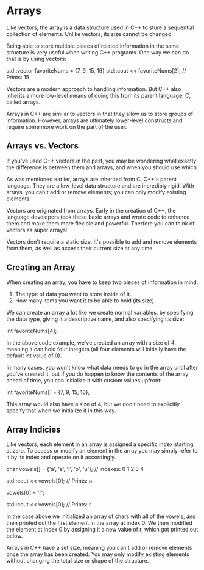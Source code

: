 # Arrays  

Like vectors, the array is a data structure used in C++ to sture a sequential 
collection of elements. Unlike vectors, its size cannot be changed. 

Being able to store multiple pieces of related information in the same structure
is very useful when writing C++ programs. One way we can do that is by using
vectors:


std::vector<int> favoriteNums = {7, 9, 15, 16}
std::cout << favoriteNums[2]; // Prints: 15


Vectors are a modern approach to handling information. But C++ also inherits a
more low-level means of doing this from its parent language, C, called arrays.

Arrays in C++ are similar to vectors in that they allow us to store groups of 
information. However, arrays are ultimately lower-level constructs and require
some more work on the part of the user.


## Arrays vs. Vectors

If you've used C++ vectors in the past, you may be wondering what exactly the 
difference is between them and arrays, and when you should use which. 

As was mentioned earlier, arrays are inherited from C, C++'s parent language.
They are a low-level data structure and are incredibly rigid. With arrays, you
can't add or remove elements; you can only modify existing elements. 

Vectors are originated from arrays. Early in the creation of C++, the language
developers took these basic arrays and wrote code to enhance them and make
them more flexible and powerful. Therfore you can think of vectors as super
arrays!

Vectors don't require a static size. It's possible to add and remove elements
from them, as well as access their current size at any time. 


## Creating an Array

When creating an array, you have to keep two pieces of information in mind:

1. The type of data you want to store inside of it.
2. How many items you want it to be able to hold (its size).

We can create an array a lot like we create normal variables, by specifying the
data type, giving it a descriptive name, and also specifying its size:


int favoriteNums[4];


In the above code example, we've created an array with a size of 4, meaning it
can hold four integers (all four elements will initially have the default int 
value of 0).

In many cases, you won't know what data needs to go in the array until after 
you've created it, but if you do happen to know the contents of the array ahead
of time, you can initialize it with custom values upfront:


int favoriteNums[] = {7, 9, 15, 16};

This array would also have a size of 4, but we don't need to explicitly specify
that when we initialize it in this way.


## Array Indicies

Like vectors, each element in an array is assigned a specific index starting at 
zero. To access or modify an element in the array you may simply refer to it by
its index and operate on it accordingly.


char vowels[] = {'a', 'e', 'i', 'o', 'u'};
//     indexes:   0    1    2    3    4

std::cout << vowels[0]; // Prints: a

vowels[0] = 'r';

std::cout << vowels[0]; // Prints: r


In the case above we initialized an array of chars with all of the vowels, and
then printed out the first element in the array at index 0. We then modified
the element at index 0 by assigning it a new value of r, which got printed
out below.

Arrays in C++ have a set size, meaning you can't add or remove elements once
the array has been created. You may only modify existing elements without 
changing the total size or shape of the structure.


